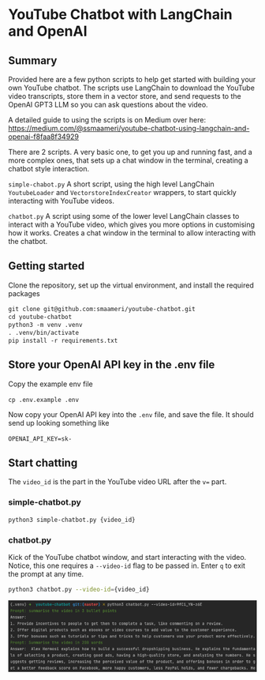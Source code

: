# YouTube Chatbot with LangChain and OpenAI

## Summary
Provided here are a few python scripts to help get started with building your own YouTube chatbot. The scripts use 
LangChain to download the YouTube video transcripts, store them in a vector store, and send requests to the OpenAI
GPT3 LLM so you can ask questions about the video.

A detailed guide to using the scripts is on Medium over here: https://medium.com/@ssmaameri/youtube-chatbot-using-langchain-and-openai-f8faa8f34929 

There are 2 scripts. A very basic one, to get you up and running fast, and a more complex ones, 
that sets up a chat window in the terminal, creating a chatbot style interaction.

`simple-chabot.py` A short script, using the high level LangChain `YoutubeLoader` and `VectorstoreIndexCreator`
wrappers, to start quickly interacting with YouTube videos.

`chatbot.py`  A script using some of the lower level LangChain classes to interact with a YouTube video, which gives you
more options in customising how it works. Creates a chat window in the terminal to allow interacting with the chatbot.

## Getting started

Clone the repository, set up the virtual environment, and install the required packages

```
git clone git@github.com:smaameri/youtube-chatbot.git
cd youtube-chatbot
python3 -m venv .venv
. .venv/bin/activate
pip install -r requirements.txt
```

## Store your OpenAI API key in the .env file
Copy the example env file

`cp .env.example .env`

Now copy your OpenAI API key into the `.env` file, and save the file. It should send up looking something like

`OPENAI_API_KEY=sk-`

## Start chatting

The `video_id` is the part in the YouTube video URL after
the `v=` part.

### simple-chatbot.py
```bash
python3 simple-chatbot.py {video_id}
```

### chatbot.py

Kick of the YouTube chatbot window, and start interacting with the video.  Notice, this one requires a `--video-id` 
flag to be passed in. Enter `q` to exit the prompt at any time.

```bash
python3 chatbot.py --video-id={video_id}
```

![Screenshot app-screenshot.png.png](./img/app-screenshot.png)
